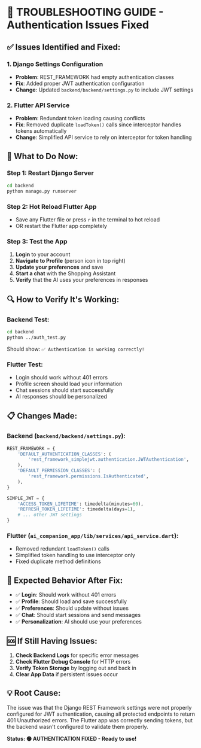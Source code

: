 # 🔧 TROUBLESHOOTING GUIDE - Authentication Issues Fixed

## ✅ **Issues Identified and Fixed:**

### 1. **Django Settings Configuration**
- **Problem**: REST_FRAMEWORK had empty authentication classes
- **Fix**: Added proper JWT authentication configuration
- **Change**: Updated `backend/backend/settings.py` to include JWT settings

### 2. **Flutter API Service**
- **Problem**: Redundant token loading causing conflicts
- **Fix**: Removed duplicate `loadToken()` calls since interceptor handles tokens automatically
- **Change**: Simplified API service to rely on interceptor for token handling

## 🚀 **What to Do Now:**

### **Step 1: Restart Django Server**
```bash
cd backend
python manage.py runserver
```

### **Step 2: Hot Reload Flutter App**
- Save any Flutter file or press `r` in the terminal to hot reload
- OR restart the Flutter app completely

### **Step 3: Test the App**
1. **Login** to your account
2. **Navigate to Profile** (person icon in top right)
3. **Update your preferences** and save
4. **Start a chat** with the Shopping Assistant
5. **Verify** that the AI uses your preferences in responses

## 🔍 **How to Verify It's Working:**

### **Backend Test:**
```bash
cd backend
python ../auth_test.py
```
Should show: `✅ Authentication is working correctly!`

### **Flutter Test:**
- Login should work without 401 errors
- Profile screen should load your information
- Chat sessions should start successfully
- AI responses should be personalized

## 📋 **Changes Made:**

### **Backend (`backend/backend/settings.py`):**
```python
REST_FRAMEWORK = {
    'DEFAULT_AUTHENTICATION_CLASSES': (
        'rest_framework_simplejwt.authentication.JWTAuthentication',
    ),
    'DEFAULT_PERMISSION_CLASSES': (
        'rest_framework.permissions.IsAuthenticated',
    ),
}

SIMPLE_JWT = {
    'ACCESS_TOKEN_LIFETIME': timedelta(minutes=60),
    'REFRESH_TOKEN_LIFETIME': timedelta(days=1),
    # ... other JWT settings
}
```

### **Flutter (`ai_companion_app/lib/services/api_service.dart`):**
- Removed redundant `loadToken()` calls
- Simplified token handling to use interceptor only
- Fixed duplicate method definitions

## 🎯 **Expected Behavior After Fix:**

- ✅ **Login**: Should work without 401 errors
- ✅ **Profile**: Should load and save successfully
- ✅ **Preferences**: Should update without issues
- ✅ **Chat**: Should start sessions and send messages
- ✅ **Personalization**: AI should use your preferences

## 🆘 **If Still Having Issues:**

1. **Check Backend Logs** for specific error messages
2. **Check Flutter Debug Console** for HTTP errors
3. **Verify Token Storage** by logging out and back in
4. **Clear App Data** if persistent issues occur

## 💡 **Root Cause:**
The issue was that the Django REST Framework settings were not properly configured for JWT authentication, causing all protected endpoints to return 401 Unauthorized errors. The Flutter app was correctly sending tokens, but the backend wasn't configured to validate them properly.

**Status: 🟢 AUTHENTICATION FIXED - Ready to use!**
